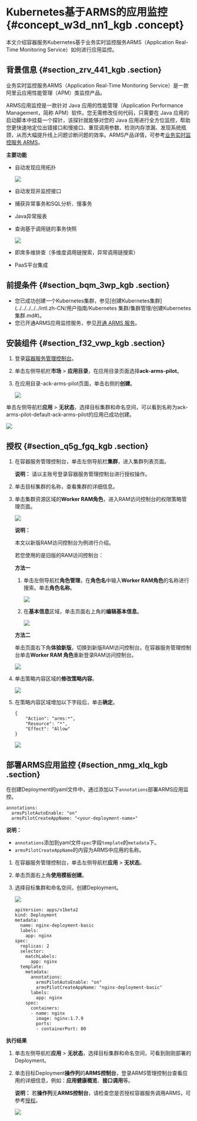 # Kubernetes基于ARMS的应用监控 {#concept_w3d_nn1_kgb .concept}

本文介绍容器服务Kubernetes基于业务实时监控服务ARMS（Application Real-Time Monitoring Service）如何进行应用监控。

## 背景信息 {#section_zrv_441_kgb .section}

业务实时监控服务ARMS（Application Real-Time Monitoring Service）是一款阿里云应用性能管理（APM）类监控产品。

ARMS应用监控是一款针对 Java 应用的性能管理（Application Performance Management，简称 APM）软件。您无需修改任何代码，只需要在 Java 应用的启动脚本中挂载一个探针，该探针就能够对您的 Java 应用进行全方位监控，帮助您更快速地定位出错接口和慢接口、重现调用参数、检测内存泄漏、发现系统瓶颈，从而大幅提升线上问题诊断问题的效率。ARMS产品详情，可参考[业务实时监控服务 ARMS](https://help.aliyun.com/product/34364.html)。

**主要功能**

-   自动发现应用拓扑

    ![](http://static-aliyun-doc.oss-cn-hangzhou.aliyuncs.com/assets/img/92331/154806358637130_zh-CN.png)

-   自动发现并监控接口
-   捕获异常事务和SQL分析、慢事务
-   Java异常报表
-   查询基于调用链的事务快照

    ![](http://static-aliyun-doc.oss-cn-hangzhou.aliyuncs.com/assets/img/92331/154806358637131_zh-CN.png)

-   即席多维排查（多维度调用链搜索，异常调用链搜索）
-   PaaS平台集成

## 前提条件 {#section_bqm_3wp_kgb .section}

-   您已成功创建一个Kubernetes集群，参见[创建Kubernetes集群](../../../../../intl.zh-CN/用户指南/Kubernetes 集群/集群管理/创建Kubernetes集群.md#)。
-   您已开通ARMS应用监控服务，参见[开通 ARMS 服务](https://help.aliyun.com/document_detail/65257.html)。

## 安装组件 {#section_f32_vwp_kgb .section}

1.  登录[容器服务管理控制台](https://cs.console.aliyun.com)。
2.  单击左侧导航栏**市场** \> **应用目录**，在应用目录页面选择**ack-arms-pilot**。
3.  在应用目录-ack-arms-pilot页面，单击右侧的**创建**。

    ![](http://static-aliyun-doc.oss-cn-hangzhou.aliyuncs.com/assets/img/92331/154806358637035_zh-CN.png)


单击左侧导航栏**应用** \> **无状态**，选择目标集群和命名空间，可以看到名称为ack-arms-pilot-default-ack-arms-pilot的应用已成功创建。

![](http://static-aliyun-doc.oss-cn-hangzhou.aliyuncs.com/assets/img/92331/154806358637071_zh-CN.png)

## 授权 {#section_q5g_fgq_kgb .section}

1.  在容器服务管理控制台，单击左侧导航栏**集群**，进入集群列表页面。

    **说明：** 请以主账号登录容器服务管理控制台进行授权操作。

2.  单击目标集群的名称，查看集群的详细信息。
3.  单击集群资源区域的**Worker RAM角色**，进入RAM访问控制台的权限策略管理页面。

    ![](http://static-aliyun-doc.oss-cn-hangzhou.aliyuncs.com/assets/img/92331/154806358637044_zh-CN.png)

    **说明：** 

    本文以新版RAM访问控制台为例进行介绍。

    若您使用的是旧版的RAM访问控制台：

    **方法一**

    1.  单击左侧导航栏**角色管理**，在**角色名**中输入**Worker RAM角色**的名称进行搜索。单击**角色名称**。

        ![](http://static-aliyun-doc.oss-cn-hangzhou.aliyuncs.com/assets/img/92331/154806358637085_zh-CN.png)

    2.  在**基本信息**区域，单击页面右上角的**编辑基本信息**。

        ![](http://static-aliyun-doc.oss-cn-hangzhou.aliyuncs.com/assets/img/92331/154806358637088_zh-CN.png)

    **方法二**

    单击页面右下角**体验新版**，切换到新版RAM访问控制台。在容器服务管理控制台单击**Worker RAM 角色**重新登录RAM访问控制台。

    ![](http://static-aliyun-doc.oss-cn-hangzhou.aliyuncs.com/assets/img/92331/154806358637079_zh-CN.png)

4.  单击策略内容区域的**修改策略内容**。

    ![](http://static-aliyun-doc.oss-cn-hangzhou.aliyuncs.com/assets/img/92331/154806358637053_zh-CN.png)

5.  在策略内容区域增加以下字段后，单击**确定**。

    ```
    {
        "Action": "arms:*",
        "Resource": "*",
        "Effect": "Allow"
    }
    ```

    ![](http://static-aliyun-doc.oss-cn-hangzhou.aliyuncs.com/assets/img/92331/154806358737054_zh-CN.png)


## 部署ARMS应用监控 {#section_nmg_xlq_kgb .section}

在创建Deployment的yaml文件中，通过添加以下`annotations`部署ARMS应用监控。

```
annotations:
  armsPilotAutoEnable: "on"
  armsPilotCreateAppName: "<your-deployment-name>"
```

**说明：** 

-   `annotations`添加到yaml文件`spec`字段`template`的`metadata`下。
-   `armsPilotCreateAppName`的内容为ARMS中应用的名称。

1.  在容器服务管理控制台，单击左侧导航栏**应用** \> **无状态**。
2.  单击页面右上角**使用模板创建**。
3.  选择目标集群和命名空间，创建Deployment。

    ![](http://static-aliyun-doc.oss-cn-hangzhou.aliyuncs.com/assets/img/92331/154806358737055_zh-CN.png)

    ```
    apiVersion: apps/v1beta2 
    kind: Deployment
    metadata:
      name: nginx-deployment-basic
      labels:
        app: nginx
    spec:
      replicas: 2
      selector:
        matchLabels:
          app: nginx
      template:
        metadata:
          annotations:
            armsPilotAutoEnable: "on"
            armsPilotCreateAppName: "nginx-deployment-basic"
          labels:
            app: nginx
        spec:
          containers:
          - name: nginx
            image: nginx:1.7.9 
            ports:
            - containerPort: 80
    ```


**执行结果**

1.  单击左侧导航栏**应用** \> **无状态**，选择目标集群和命名空间，可看到刚刚部署的Deployment。
2.  单击目标Deployment**操作列**的**ARMS控制台**，登录ARMS管理控制台查看应用的详细信息，例如：**应用健康概览**、**接口调用**等。

    **说明：** 若**操作列**无**ARMS控制台**，请检查您是否授权容器服务调用ARMS，可参考[授权](#section_q5g_fgq_kgb)。

    ![](http://static-aliyun-doc.oss-cn-hangzhou.aliyuncs.com/assets/img/92331/154806358737099_zh-CN.png)


